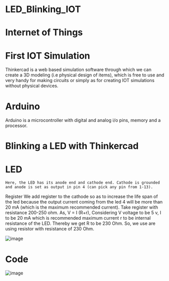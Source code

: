 # LED_Blinking_IOT

# Internet of Things
# First IOT Simulation
Thinkercad is a web based simulation software through which we can create a 3D modeling (i.e physical design of items), which is free to use and very handy for making circuits or simply as for creating IOT simulations without physical devices.

# Arduino
Arduino is a microcontroller with digital and analog i/o pins, memory and a processor.

# Blinking a LED with Thinkercad
# LED
	Here, the LED has its anode end and cathode end. Cathode is grounded and anode is set as output in pin 4 (can pick any pin from 1-13).
Register
	We add register to the cathode so as to increase the life span of the led because the output current coming from the led 4 will be more than 20 mA (which is the maximum recommended current).
	Take register with resistance 200-250 ohm. As,
	V = I (R+r), 
Considering V voltage to be 5 v,
I to be 20 mA which is recommended maximum current
r to be internal resistance of the LED.
	Thereby we get R to be 230 Ohm. So, we use are using resistor with resistance of 230 Ohm.
  
  ![image](https://user-images.githubusercontent.com/40635491/156864936-44336c88-e5f4-4b0d-8758-65da91630be2.png)
  
  # Code
  
  ![image](https://user-images.githubusercontent.com/40635491/156865045-7ca9f39c-19b0-42df-98d2-da35d5845de6.png)
